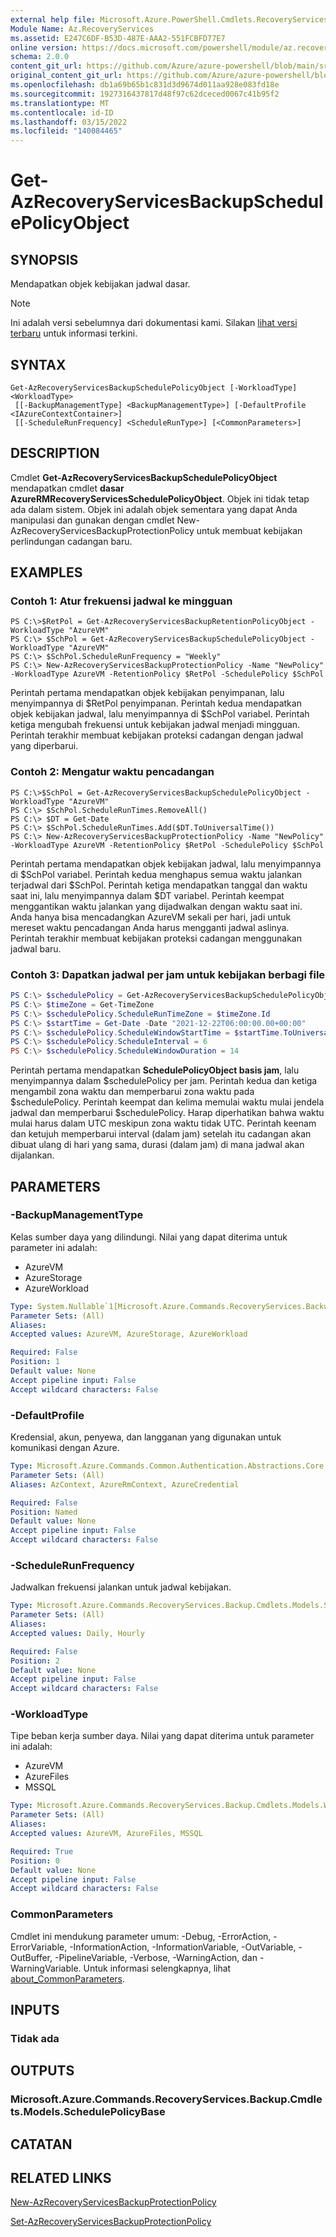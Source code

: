 ```yaml
---
external help file: Microsoft.Azure.PowerShell.Cmdlets.RecoveryServices.Backup.dll-Help.xml
Module Name: Az.RecoveryServices
ms.assetid: E247C6DF-B53D-487E-AAA2-551FCBFD77E7
online version: https://docs.microsoft.com/powershell/module/az.recoveryservices/get-azrecoveryservicesbackupschedulepolicyobject
schema: 2.0.0
content_git_url: https://github.com/Azure/azure-powershell/blob/main/src/RecoveryServices/RecoveryServices/help/Get-AzRecoveryServicesBackupSchedulePolicyObject.md
original_content_git_url: https://github.com/Azure/azure-powershell/blob/main/src/RecoveryServices/RecoveryServices/help/Get-AzRecoveryServicesBackupSchedulePolicyObject.md
ms.openlocfilehash: db1a69b65b1c831d3d9674d011aa928e083fd18e
ms.sourcegitcommit: 1927316437817d48f97c62dceced0067c41b95f2
ms.translationtype: MT
ms.contentlocale: id-ID
ms.lasthandoff: 03/15/2022
ms.locfileid: "140084465"
---
```

# Get-AzRecoveryServicesBackupSchedulePolicyObject

## SYNOPSIS
Mendapatkan objek kebijakan jadwal dasar.

> [!NOTE]
>Ini adalah versi sebelumnya dari dokumentasi kami. Silakan [lihat versi terbaru](/powershell/module/az.recoveryservices/get-azrecoveryservicesbackupschedulepolicyobject) untuk informasi terkini.

## SYNTAX

```
Get-AzRecoveryServicesBackupSchedulePolicyObject [-WorkloadType] <WorkloadType>
 [[-BackupManagementType] <BackupManagementType>] [-DefaultProfile <IAzureContextContainer>]
 [[-ScheduleRunFrequency] <ScheduleRunType>] [<CommonParameters>]
```

## DESCRIPTION
Cmdlet **Get-AzRecoveryServicesBackupSchedulePolicyObject** mendapatkan cmdlet **dasar AzureRMRecoveryServicesSchedulePolicyObject**.
Objek ini tidak tetap ada dalam sistem.
Objek ini adalah objek sementara yang dapat Anda manipulasi dan gunakan dengan cmdlet New-AzRecoveryServicesBackupProtectionPolicy untuk membuat kebijakan perlindungan cadangan baru.

## EXAMPLES

### Contoh 1: Atur frekuensi jadwal ke mingguan
```
PS C:\>$RetPol = Get-AzRecoveryServicesBackupRetentionPolicyObject -WorkloadType "AzureVM" 
PS C:\> $SchPol = Get-AzRecoveryServicesBackupSchedulePolicyObject -WorkloadType "AzureVM" 
PS C:\> $SchPol.ScheduleRunFrequency = "Weekly"
PS C:\> New-AzRecoveryServicesBackupProtectionPolicy -Name "NewPolicy" -WorkloadType AzureVM -RetentionPolicy $RetPol -SchedulePolicy $SchPol
```

Perintah pertama mendapatkan objek kebijakan penyimpanan, lalu menyimpannya di $RetPol penyimpanan.
Perintah kedua mendapatkan objek kebijakan jadwal, lalu menyimpannya di $SchPol variabel.
Perintah ketiga mengubah frekuensi untuk kebijakan jadwal menjadi mingguan.
Perintah terakhir membuat kebijakan proteksi cadangan dengan jadwal yang diperbarui.

### Contoh 2: Mengatur waktu pencadangan
```
PS C:\>$SchPol = Get-AzRecoveryServicesBackupSchedulePolicyObject -WorkloadType "AzureVM" 
PS C:\> $SchPol.ScheduleRunTimes.RemoveAll()
PS C:\> $DT = Get-Date
PS C:\> $SchPol.ScheduleRunTimes.Add($DT.ToUniversalTime())
PS C:\> New-AzRecoveryServicesBackupProtectionPolicy -Name "NewPolicy" -WorkloadType AzureVM -RetentionPolicy $RetPol -SchedulePolicy $SchPol
```

Perintah pertama mendapatkan objek kebijakan jadwal, lalu menyimpannya di $SchPol variabel.
Perintah kedua menghapus semua waktu jalankan terjadwal dari $SchPol.
Perintah ketiga mendapatkan tanggal dan waktu saat ini, lalu menyimpannya dalam $DT variabel.
Perintah keempat menggantikan waktu jalankan yang dijadwalkan dengan waktu saat ini.
Anda hanya bisa mencadangkan AzureVM sekali per hari, jadi untuk mereset waktu pencadangan Anda harus mengganti jadwal aslinya.
Perintah terakhir membuat kebijakan proteksi cadangan menggunakan jadwal baru.

### Contoh 3: Dapatkan jadwal per jam untuk kebijakan berbagi file 
```powershell
PS C:\> $schedulePolicy = Get-AzRecoveryServicesBackupSchedulePolicyObject -WorkloadType AzureFiles -BackupManagementType AzureStorage -ScheduleRunFrequency Hourly
PS C:\> $timeZone = Get-TimeZone
PS C:\> $schedulePolicy.ScheduleRunTimeZone = $timeZone.Id
PS C:\> $startTime = Get-Date -Date "2021-12-22T06:00:00.00+00:00"
PS C:\> $schedulePolicy.ScheduleWindowStartTime = $startTime.ToUniversalTime()
PS C:\> $schedulePolicy.ScheduleInterval = 6
PS C:\> $schedulePolicy.ScheduleWindowDuration = 14
```

Perintah pertama mendapatkan **SchedulePolicyObject basis jam**, lalu menyimpannya dalam $schedulePolicy per jam.
Perintah kedua dan ketiga mengambil zona waktu dan memperbarui zona waktu pada $schedulePolicy.
Perintah keempat dan kelima memulai waktu mulai jendela jadwal dan memperbarui $schedulePolicy. Harap diperhatikan bahwa waktu mulai harus dalam UTC meskipun zona waktu tidak UTC. Perintah keenam dan ketujuh memperbarui interval (dalam jam) setelah itu cadangan akan dibuat ulang di hari yang sama, durasi (dalam jam) di mana jadwal akan dijalankan.

## PARAMETERS

### -BackupManagementType
Kelas sumber daya yang dilindungi. Nilai yang dapat diterima untuk parameter ini adalah:
- AzureVM 
- AzureStorage
- AzureWorkload

```yaml
Type: System.Nullable`1[Microsoft.Azure.Commands.RecoveryServices.Backup.Cmdlets.Models.BackupManagementType]
Parameter Sets: (All)
Aliases:
Accepted values: AzureVM, AzureStorage, AzureWorkload

Required: False
Position: 1
Default value: None
Accept pipeline input: False
Accept wildcard characters: False
```

### -DefaultProfile
Kredensial, akun, penyewa, dan langganan yang digunakan untuk komunikasi dengan Azure.

```yaml
Type: Microsoft.Azure.Commands.Common.Authentication.Abstractions.Core.IAzureContextContainer
Parameter Sets: (All)
Aliases: AzContext, AzureRmContext, AzureCredential

Required: False
Position: Named
Default value: None
Accept pipeline input: False
Accept wildcard characters: False
```

### -ScheduleRunFrequency
Jadwalkan frekuensi jalankan untuk jadwal kebijakan.

```yaml
Type: Microsoft.Azure.Commands.RecoveryServices.Backup.Cmdlets.Models.ScheduleRunType
Parameter Sets: (All)
Aliases:
Accepted values: Daily, Hourly

Required: False
Position: 2
Default value: None
Accept pipeline input: False
Accept wildcard characters: False
```

### -WorkloadType
Tipe beban kerja sumber daya. Nilai yang dapat diterima untuk parameter ini adalah:
- AzureVM 
- AzureFiles
- MSSQL


```yaml
Type: Microsoft.Azure.Commands.RecoveryServices.Backup.Cmdlets.Models.WorkloadType
Parameter Sets: (All)
Aliases:
Accepted values: AzureVM, AzureFiles, MSSQL

Required: True
Position: 0
Default value: None
Accept pipeline input: False
Accept wildcard characters: False
```

### CommonParameters
Cmdlet ini mendukung parameter umum: -Debug, -ErrorAction, -ErrorVariable, -InformationAction, -InformationVariable, -OutVariable, -OutBuffer, -PipelineVariable, -Verbose, -WarningAction, dan -WarningVariable. Untuk informasi selengkapnya, lihat [about_CommonParameters](http://go.microsoft.com/fwlink/?LinkID=113216).

## INPUTS

### Tidak ada

## OUTPUTS

### Microsoft.Azure.Commands.RecoveryServices.Backup.Cmdlets.Models.SchedulePolicyBase

## CATATAN

## RELATED LINKS

[New-AzRecoveryServicesBackupProtectionPolicy](./New-AzRecoveryServicesBackupProtectionPolicy.md)

[Set-AzRecoveryServicesBackupProtectionPolicy](./Set-AzRecoveryServicesBackupProtectionPolicy.md)


